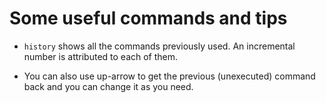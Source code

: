 # Some useful commands and tips

- `history` shows all the commands previously used. An incremental number is attributed to each of them.

- You can also use up-arrow to get the previous (unexecuted) command back and you can change it as you need.
